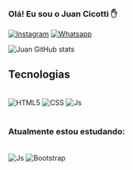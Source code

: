 ### Olá! Eu sou o Juan Cicotti ✋

[![Instagram](https://img.shields.io/badge/Instagram-E4405F?style=for-the-badge&logo=instagram&logoColor=white)](https://www.instagram.com/juancicotti/)
[![Whatsapp](https://img.shields.io/badge/WhatsApp-25D366?style=for-the-badge&logo=whatsapp&logoColor=white)](https://api.whatsapp.com/send?phone=5511995959032)

![Juan GitHub stats](https://github-readme-stats.vercel.app/api?username=JuanCicotti2003&show_icons=true&theme=tokyonight)


## Tecnologias

<div style="display: inline_block"><br/>
    <img align="center" alt ="HTML5" src="https://img.shields.io/badge/HTML5-E34F26?style=for-the-badge&logo=html5&logoColor=white">
    <img align="center" alt ="CSS" src="https://img.shields.io/badge/CSS3-1572B6?style=for-the-badge&logo=css3&logoColor=white">
    <img align="center" alt ="Js" src="https://img.shields.io/badge/JavaScript-323330?style=for-the-badge&logo=javascript&logoColor=F7DF1E">
</div><br/>

### Atualmente estou estudando:
<div style="display: inline_block"><br/>
<img align="center" alt ="Js" src="https://img.shields.io/badge/JavaScript-F7DF1E?style=for-the-badge&logo=javascript&logoColor=black">
<img align="center" alt ="Bootstrap" src="https://img.shields.io/badge/Bootstrap-563D7C?style=for-the-badge&logo=bootstrap&logoColor=white">
</div><br/>
